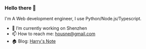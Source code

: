 ### Hello there 👋

I'm A Web development engineer, I use Python/Node.js/Typescript.

- 🔭 I’m currently working on Shenzhen
- 📫 How to reach me: housne@gmail.com
- 🏠 Blog: [Harry's Note](https://note.goharry.dev/)